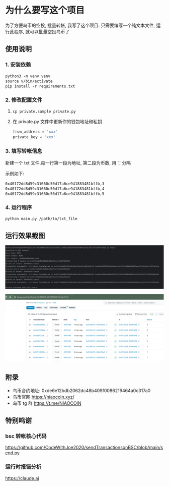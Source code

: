 # 为什么要写这个项目

为了方便鸟币的空投, 批量转帐, 我写了这个项目.
只需要编写一个纯文本文件, 运行此程序, 就可以批量空投鸟币了


## 使用说明

### 1. 安装依赖
```shell
python3 -m venv venv
source v/bin/activate
pip install -r requirements.txt
```

### 2. 修改配置文件

1. `cp private.sample private.py`
2. 在  private.py 文件中更新你的钱包地址和私钥

    ```python
    from_address = 'xxx'
    private_key = 'xxx'
    ```

### 3. 填写转帐信息

新建一个 txt 文件,每一行第一段为地址, 第二段为币数, 用 ',' 分隔

示例如下:
```
0x40172dd8d59c31660c50d17a6ce941883481bffb,3
0x40172dd8d59c31660c50d17a6ce941883481bffb,4
0x40172dd8d59c31660c50d17a6ce941883481bffb,5
```
### 4. 运行程序

```shell
python main.py /path/to/txt_file
```

## 运行效果截图

![命令行输出](./screenshots/commadline_output.png)

![bscscan](./screenshots/bsc_scan.png)

## 附录
 
- 鸟币合约地址: 0xde6e12bdb2062dc48b409f0086219464a0c317a0 
- 鸟币官网  https://niaocoin.xyz/
- 鸟币 tg 群 https://t.me/NIAOCOIN


## 特别鸣谢


### bsc 转帐核心代码
https://github.com/CodeWithJoe2020/sendTransactionsonBSC/blob/main/send.py

### 运行时报错分析
https://claude.ai